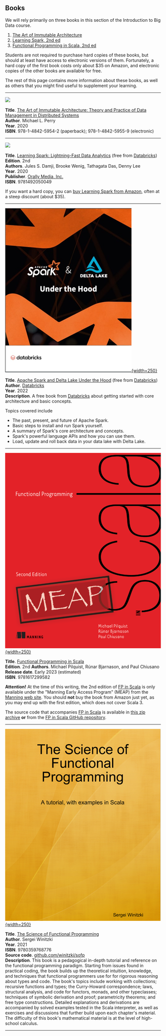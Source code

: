 ## Books

<!-- [<img src="http://www.google.com.au/images/nav_logo7.png">](http://google.com.au/) -->
<!-- [![Foo](http://www.google.com.au/images/nav_logo7.png)](http://google.com.au/) -->
<!-- ![figure description](imageFile.png){width=250} -->


We will rely primarily on three books in this section of the Introduction to Big Data course.

1. [The Art of Immutable Architecture][]
2. [Learning Spark, 2nd ed][]
3. [Functional Programming in Scala, 2nd ed][]

Students are not required to purchase hard copies of these books, but should at least have access to electronic versions of them.  Fortunately, a hard copy of the first book costs only about $35 on Amazon, and electronic copies of the other books are available for free.

The rest of this page contains more information about these books, as well as others that you might find useful to supplement your learning.

--------------------

<a target="_blank" href="https://www.amazon.com/Art-Immutable-Architecture-Management-Distributed/dp/1484259548?gclid=CjwKCAjwgaeYBhBAEiwAvMgp2t6Fc-Dn0QMMjm0hc3FJndEIOW_XStPTUCpRADLqqIpgkjv3ijXdihoCFvIQAvD_BwE&hvadid=477528170397&hvdev=c&hvlocphy=9067609&hvnetw=g&hvqmt=e&hvrand=11469300344308977118&hvtargid=kwd-929435591755&hydadcr=7439_9611215&keywords=the+art+of+immutable+architecture&qid=1661624886&sr=8-1&linkCode=li2&tag=typefunc-20&linkId=35f5f16cff158e080c72fed8fc70dd2a&language=en_US&ref_=as_li_ss_il"><img border="0" src="https://ws-na.amazon-adsystem.com/widgets/q?_encoding=UTF8&ASIN=1484259548&Format=_SL160_&ID=AsinImage&MarketPlace=US&ServiceVersion=20070822&WS=1&tag=typefunc-20&language=en_US" ></a>


**Title**. [The Art of Immutable Architecture: Theory and Practice of Data Management in Distributed Systems][]  
**Author**. Michael L. Perry  
**Year**. 2020  
**ISBN**. 978-1-4842-5954-2 (paperback); 978-1-4842-5955-9 (electronic)
<!-- https://doi.org/10.1007/978-1-4842-5955-9 -->



-----------------------------

<a target="_blank" href="https://www.amazon.com/Learning-Spark-Jules-Damji/dp/1492050040?crid=3922OBOMC4O67&keywords=data+scala+spark&qid=1661105501&sprefix=data+scala+spark%2Caps%2C176&sr=8-11&linkCode=li2&tag=typefunc-20&linkId=420ae13a00412ebcd14e6222a8a1a564&language=en_US&ref_=as_li_ss_il"><img border="0" src="https://ws-na.amazon-adsystem.com/widgets/q?_encoding=UTF8&ASIN=1492050040&Format=_SL160_&ID=AsinImage&MarketPlace=US&ServiceVersion=20070822&WS=1&tag=typefunc-20&language=en_US" ></a>

**Title**. [Learning Spark: Lightning-Fast Data Analytics][] (free from [Databricks][])  
**Edition**. 2nd  
**Authors**. Jules S. Damji, Brooke Wenig, Tathagata Das, Denny Lee  
**Year**. 2020  
**Publisher**. [Orally Media, Inc.](https://www.oreilly.com/library/view/learning-spark-2nd/9781492050032/)  
**ISBN**. 9781492050049

If you want a hard copy, you can [buy Learning Spark from Amazon][], often at a steep discount (about $35).

-------------------------------------

<!-- <a target="_blank" href="https://databricks.com/p/ebook/apache-spark-delta-lake-under-the-hood"><img border="0" src="https://www.databricks.com/wp-content/uploads/2020/07/under-thehood-with-dl-cover-min.jpg"></a> -->

[![apache spark](../img/databricks.jpeg){width=250}](https://databricks.com/p/ebook/apache-spark-delta-lake-under-the-hood)

**Title**. [Apache Spark and Delta Lake Under the Hood][] (free from [Databricks][])   
**Author**. [Databricks][]  
**Year**. 2022  
**Description**. A free book from [Databricks][] about getting started with core architecture and basic concepts.

Topics covered include

*  The past, present, and future of Apache Spark.
*  Basic steps to install and run Spark yourself.
*  A summary of Spark's core architecture and concepts.
*  Spark's powerful language APIs and how you can use them.
*  Load, update and roll back data in your data lake with Delta Lake.


------------------------------------

<!-- <a target="_blank" href="https://www.manning.com/books/functional-programming-in-scala-second-edition"><img border="0" src="https://images.manning.com/360/480/resize/book/4/156da28-8fb7-4015-bc02-986c2c4e0828/Pilquist-MEAP-HI.png"></a> -->

[![FP in Scala](../img/fpinscala.png){width=250}](https://www.manning.com/books/functional-programming-in-scala-second-edition)

**Title**. [Functional Programming in Scala][]  
**Edition**. 2nd
**Authors**. Michael Pilquist, Rúnar Bjarnason, and Paul Chiusano  
**Release date**. Early 2023 (estimated)  
**ISBN**. 9781617299582

**Attention!** At the time of this writing, the 2nd edition of [FP in Scala][] is only
available under the "Manning Early Access Program" (MEAP) from the [Manning web site][].
You should **not** buy the book from Amazon just yet, as you may
end up with the first edition, which does not cover Scala 3.

The source code that accompanies [FP in Scala][] is available in [this zip archive](https://www.manning.com/downloads/2363) **or** from the [FP in Scala GitHub repository][].

-------------------------------


[![sofp](../img/sofp-cover.png){width=250}](https://leanpub.com/sofp)
<!-- "><img border="0" src="https://github.com/winitzki/sofp/raw/master/cover/book-draft-cover.png"></a> -->


**Title**. [The Science of Functional Programming](https://leanpub.com/sofp)  
**Author**. Sergei Winitzki  
**Year**. 2021  
**ISBN**. 9780359768776  
**Source code**. [github.com/winitzki/sofp](https://github.com/winitzki/sofp)  
**Description**. This book is a pedagogical in-depth tutorial and reference on the functional programming paradigm. Starting from issues found in practical coding, the book builds up the theoretical intuition, knowledge, and techniques that functional programmers use for for rigorous reasoning about types and code. The book's topics include working with collections; recursive functions and types; the Curry-Howard correspondence; laws, structural analysis, and code for functors, monads, and other typeclasses; techniques of symbolic derivation and proof; parametricity theorems; and free type constructions. Detailed explanations and derivations are accompanied by solved examples tested in the Scala interpreter, as well as exercises and discussions that further build upon each chapter's material. The difficulty of this book's mathematical material is at the level of high-school calculus.

-----------

[Apache Spark and Delta Lake Under the Hood]: https://databricks.com/p/ebook/apache-spark-delta-lake-under-the-hood
[Apache Spark]: https://spark.apache.org/

[buy Learning Spark from Amazon]: https://amzn.to/3Rh5og8

[Download and Install Scala]: https://www.scala-lang.org/download/
[FP in Scala]: https://www.manning.com/books/functional-programming-in-scala-second-edition

[FP in Scala GitHub repository]: https://github.com/fpinscala/fpinscala

[FP in Scala web page]: https://www.manning.com/books/functional-programming-in-scala-second-edition
[fpinscala]: https://github.com/fpinscala/fpinscala

[free electronic copy of Learning Spark, 2nd ed]: https://pages.databricks.com/rs/094-YMS-629/images/LearningSpark2.0.pdf
[free electronic copy of Learning Spark]: https://pages.databricks.com/rs/094-YMS-629/images/LearningSpark2.0.pdf

[Functional Programming in Scala]: https://www.manning.com/books/functional-programming-in-scala-second-edition
[Functional Programming in Scala, 2nd ed]: https://www.manning.com/books/functional-programming-in-scala-second-edition

[Learning Spark]: https://pages.databricks.com/rs/094-YMS-629/images/LearningSpark2.0.pdf
[Learning Spark, 2nd ed]: https://pages.databricks.com/rs/094-YMS-629/images/LearningSpark2.0.pdf

[Learning Spark: Lightning-Fast Data Analytics]: https://pages.databricks.com/rs/094-YMS-629/images/LearningSpark2.0.pdf
[Learning Spark: Lightning-Fast Data Analytics, 2nd ed]: https://pages.databricks.com/rs/094-YMS-629/images/LearningSpark2.0.pdf
[Learning Spark publisher web page]: https://www.oreilly.com/library/view/learning-spark/9781449359034/

[Manning web site]: https://www.manning.com/books/functional-programming-in-scala-second-edition

[Optimizing Databricks Workloads]: https://amzn.to/3PV5utr

[Scala]: https://www.scala-lang.org/
[source code accompanying FP in Scala]: https://www.manning.com/downloads/2363
[Spark]: https://spark.apache.org/

[Scala Programming for Big Data Analytics]: https://amzn.to/3J8zekk

[The Art of Immutable Architecture]: https://amzn.to/3QXwWaD
[The Art of Immutable Architecture: Theory and Practice of Data Management in Distributed Systems]: https://amzn.to/3QXwWaD


[Databricks]: https://www.databricks.com/


<!-- [Scala Programming for Big Data Analytics][] -->
<!-- Get Started With Big Data Analytics Using Apache Spark 1st ed. Edition -->
<!-- <a href="https://www.amazon.com/Scala-Programming-Big-Data-Analytics/dp/1484248090?crid=12G0AEZCZFDZZ&keywords=Scala+Programming+for+Big+Data+Analytics&qid=1658620740&sprefix=scala+programming+for+big+data+analytics%2Caps%2C56&sr=8-1&linkCode=li1&tag=typefunc-20&linkId=29c97485530666ce213333cdfba1b0e8&language=en_US&ref_=as_li_ss_il" target="_blank"><img border="0" src="//ws-na.amazon-adsystem.com/widgets/q?_encoding=UTF8&ASIN=1484248090&Format=_SL110_&ID=AsinImage&MarketPlace=US&ServiceVersion=20070822&WS=1&tag=typefunc-20&language=en_US" ></a><img src="https://ir-na.amazon-adsystem.com/e/ir?t=typefunc-20&language=en_US&l=li1&o=1&a=1484248090" width="1" height="1" border="0" alt="" style="border:none !important; margin:0px !important;" /> -->
<!-- [Optimizing Databricks Workloads][] -->
<!-- *  **Title**. Optimizing Databricks Workloads -->
<!-- *  **Subtitle**. Harness the power of Apache Spark in Azure and maximize the performance of modern big data workloads -->
<!-- *  **Author**.  Anirudh Kala -->
<!-- *  **Year**. 2021 -->
<!-- *  **Pages**. 230 -->
<!-- <a href="https://www.amazon.com/Optimizing-Databricks-Workloads-performance-workloads/dp/1801819076?&linkCode=li1&tag=typefunc-20&linkId=e214aff829ab785e9c69ab8c0676e603&language=en_US&ref_=as_li_ss_il" target="_blank"><img border="0" src="//ws-na.amazon-adsystem.com/widgets/q?_encoding=UTF8&ASIN=1801819076&Format=_SL110_&ID=AsinImage&MarketPlace=US&ServiceVersion=20070822&WS=1&tag=typefunc-20&language=en_US" ></a><img src="https://ir-na.amazon-adsystem.com/e/ir?t=typefunc-20&language=en_US&l=li1&o=1&a=1801819076" width="1" height="1" border="0" alt="" style="border:none !important; margin:0px !important;" /> -->





<!-- https://link.springer.com/book/10.1007/978-1-4842-4810-2 -->
<!-- https://www.amazon.com/Optimizing-Databricks-Workloads-performance-workloads/dp/1801819076 -->
<!-- https://www.amazon.com/Distributed-Data-Systems-Azure-Databricks/dp/183864721X -->
